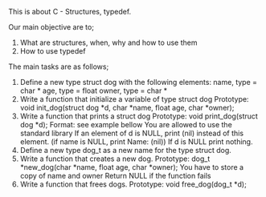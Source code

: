 This is about C - Structures, typedef.

Our main objective are to;
1. What are structures, when, why and how to use them
2. How to use typedef

The main tasks are as follows;
1. Define a new type struct dog with the following elements:
	name, type = char *
	age, type = float
	owner, type = char *
2. Write a function that initialize a variable of type struct dog
   Prototype: void init_dog(struct dog *d, char *name, float age, char *owner);
3. Write a function that prints a struct dog
	Prototype: void print_dog(struct dog *d);
	Format: see example bellow
	You are allowed to use the standard library
	If an element of d is NULL, print (nil) instead of this element. (if name is NULL, print Name: (nil))
	If d is NULL print nothing.
4. Define a new type dog_t as a new name for the type struct dog.
5. Write a function that creates a new dog.
	Prototype: dog_t *new_dog(char *name, float age, char *owner);
	You have to store a copy of name and owner
	Return NULL if the function fails
6. Write a function that frees dogs.
	Prototype: void free_dog(dog_t *d);
